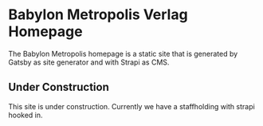 # Babylon Metropolis Verlag Homepage

The Babylon Metropolis homepage is a static site that is generated by Gatsby as site generator and with Strapi as CMS.

## Under Construction

This site is under construction. Currently we have a staffholding with strapi hooked in.
